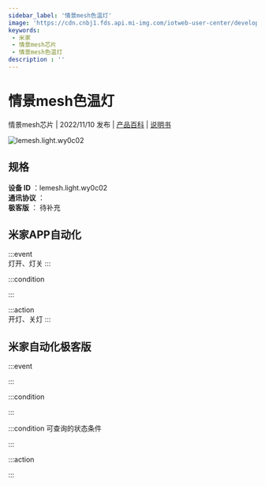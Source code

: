 ```yaml
---
sidebar_label: '情景mesh色温灯'
image: 'https://cdn.cnbj1.fds.api.mi-img.com/iotweb-user-center/developer_1679047651872LgZ7o0TR.png?GalaxyAccessKeyId=AKVGLQWBOVIRQ3XLEW&Expires=9223372036854775807&Signature=xDdlvsVX1P61DG2lzSpKrNXD23c='
keywords: 
 - 米家
 - 情景mesh芯片
 - 情景mesh色温灯
description : ''
---
```

# 情景mesh色温灯

情景mesh芯片 | 2022/11/10 发布 | [产品百科](https://home.mi.com/webapp/content/baike/product/index.html?model=lemesh.light.wy0c02/) | [说明书](https://home.mi.com/views/introduction.html?model=lemesh.light.wy0c02&region=cn)

![lemesh.light.wy0c02](https://cdn.cnbj1.fds.api.mi-img.com/iotweb-user-center/developer_1679047651872LgZ7o0TR.png?GalaxyAccessKeyId=AKVGLQWBOVIRQ3XLEW&Expires=9223372036854775807&Signature=xDdlvsVX1P61DG2lzSpKrNXD23c=)

## 规格  
> 
**设备 ID** ：lemesh.light.wy0c02  
**通讯协议** ：  
**极客版**  ： 待补充 


## 米家APP自动化  

:::event  
灯开、灯关
:::

:::condition  

:::

:::action   
开灯、关灯
:::

## 米家自动化极客版  

:::event  

:::

:::condition  

:::

:::condition 可查询的状态条件  

:::

:::action  

:::

        
